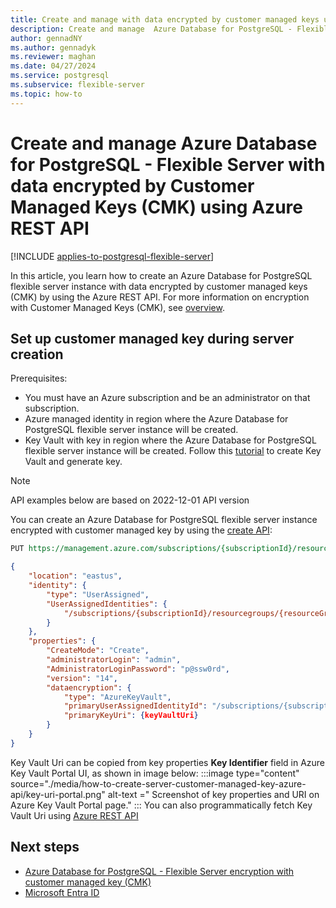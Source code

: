 ```yaml
---
title: Create and manage with data encrypted by customer managed keys using Azure REST API
description: Create and manage  Azure Database for PostgreSQL - Flexible Server with data  encrypted by Customer Managed Keys using Azure REST API.
author: gennadNY
ms.author: gennadyk
ms.reviewer: maghan
ms.date: 04/27/2024
ms.service: postgresql
ms.subservice: flexible-server
ms.topic: how-to
---
```

# Create and manage  Azure Database for PostgreSQL - Flexible Server with data  encrypted by Customer Managed Keys (CMK) using Azure REST API

[!INCLUDE [applies-to-postgresql-flexible-server](~/reusable-content/ce-skilling/azure/includes/postgresql/includes/applies-to-postgresql-flexible-server.md)]

In this article, you learn how to create an Azure Database for PostgreSQL flexible server instance with data encrypted by customer managed keys (CMK) by using the  Azure REST API. For more information on encryption with Customer Managed Keys (CMK), see [overview](../flexible-server/concepts-data-encryption.md).

## Set up customer managed key during server creation

Prerequisites:
- You must have an Azure subscription and be an administrator on that subscription.
- Azure managed identity in region where the Azure Database for PostgreSQL flexible server instance will be created. 
- Key Vault with key in region where the Azure Database for PostgreSQL flexible server instance will be created. Follow this [tutorial](../../key-vault/general/quick-create-portal.md) to create Key Vault and generate key. 


> [!NOTE]  
> API examples below are based on 2022-12-01 API version 

You can create an Azure Database for PostgreSQL flexible server instance encrypted with customer managed key  by using the [create API](/rest/api/postgresql/flexibleserver/servers/create?tabs=HTTP):
```rest
PUT https://management.azure.com/subscriptions/{subscriptionId}/resourceGroups/{resourceGroupName}/providers/Microsoft.DBForPostgreSql/flexibleServers/{serverName}?api-version=2022-12-01

```
```json
{
	"location": "eastus",
	"identity": {
		"type": "UserAssigned",
		"UserAssignedIdentities": {
			"/subscriptions/{subscriptionId}/resourcegroups/{resourceGroupName}/providers/Microsoft.ManagedIdentity/userAssignedIdentities/{userIdentity}": {}
		}
	},
	"properties": {
		"CreateMode": "Create",
		"administratorLogin": "admin",
		"AdministratorLoginPassword": "p@ssw0rd",
		"version": "14",
		"dataencryption": {
			"type": "AzureKeyVault",
			"primaryUserAssignedIdentityId": "/subscriptions/{subscriptionId}/resourcegroups/{resourceGroupName}/providers/Microsoft.ManagedIdentity/userAssignedIdentities/{userIdentity}",
			"primaryKeyUri": {keyVaultUri}
		}
	}
}
```
Key Vault Uri can be copied from key properties **Key Identifier** field  in Azure Key Vault Portal UI, as shown in image below:
:::image type="content" source="./media/how-to-create-server-customer-managed-key-azure-api/key-uri-portal.png" alt-text =" Screenshot of  key properties and URI on Azure Key Vault Portal page." :::
You can also programmatically fetch Key Vault Uri using [Azure REST API](/rest/api/keyvault/keyvault/vaults/get?tabs=HTTP)

## Next steps

- [Azure Database for PostgreSQL - Flexible Server encryption with customer managed key (CMK)](../flexible-server/concepts-data-encryption.md)
- [Microsoft Entra ID](../../active-directory-domain-services/overview.md)
